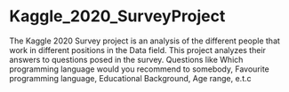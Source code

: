 # Kaggle_2020_SurveyProject

The Kaggle 2020 Survey project is an analysis of the different people that work in different positions in the Data field. This project analyzes their answers to questions posed in the survey. Questions like Which programming language would you recommend to somebody, Favourite programming language, Educational Background, Age range, e.t.c
